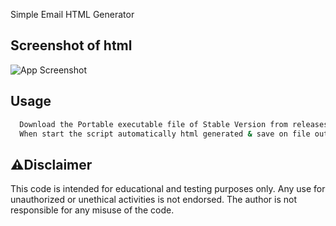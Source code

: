 

Simple Email HTML Generator



## Screenshot of html

![App Screenshot](https://github.com/CODE-MAIL-LABS/Email-Newsletter-Generator/blob/main/Screenshots/Screenshot.png)


## Usage


```bash
  Download the Portable executable file of Stable Version from releases
  When start the script automatically html generated & save on file output.html
```


## ⚠️Disclaimer

This code is intended for educational and testing purposes only. Any use for unauthorized or unethical activities is not endorsed. The author is not responsible for any misuse of the code.

